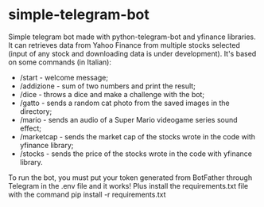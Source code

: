 # simple-telegram-bot

Simple telegram bot made with python-telegram-bot and yfinance libraries. It can retrieves data from Yahoo Finance from multiple stocks selected (input of any stock and downloading data is under development). It's based on some commands (in Italian): 
- /start - welcome message;
- /addizione - sum of two numbers and print the result;
- /dice - throws a dice and make a challenge with the bot;
- /gatto - sends a random cat photo from the saved images in the directory;
- /mario - sends an audio of a Super Mario videogame series sound effect;
- /marketcap - sends the market cap of the stocks wrote in the code with yfinance library;
- /stocks - sends the price of the stocks wrote in the code with yfinance library.

To run the bot, you must put your token generated from BotFather through Telegram in the .env file and it works! Plus install the requirements.txt file with the command pip install -r requirements.txt
   

